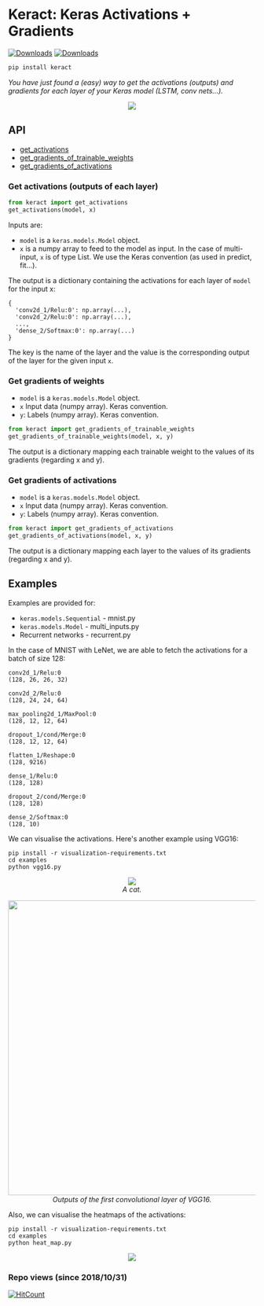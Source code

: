 # Keract: Keras Activations + Gradients

[![Downloads](https://pepy.tech/badge/keract)](https://pepy.tech/project/keract)
[![Downloads](https://pepy.tech/badge/keract/month)](https://pepy.tech/project/keract)
```bash
pip install keract
```
*You have just found a (easy) way to get the activations (outputs) and gradients for each layer of your Keras model (LSTM, conv nets...).*

<p align="center">
  <img src="assets/intro.png">
</p>

## API

- [get_activations](#get-activations-outputs-of-each-layer)
- [get_gradients_of_trainable_weights](#get-gradients-of-weights)
- [get_gradients_of_activations](#get-gradients-of-activations)

### Get activations (outputs of each layer)

```python
from keract import get_activations
get_activations(model, x)
```

Inputs are:
- `model` is a `keras.models.Model` object.
- `x` is a numpy array to feed to the model as input. In the case of multi-input, `x` is of type List. We use the Keras convention (as used in predict, fit...).

The output is a dictionary containing the activations for each layer of `model` for the input x:

```
{
  'conv2d_1/Relu:0': np.array(...),
  'conv2d_2/Relu:0': np.array(...),
  ...,
  'dense_2/Softmax:0': np.array(...)
}
```

The key is the name of the layer and the value is the corresponding output of the layer for the given input `x`.

### Get gradients of weights
- `model` is a `keras.models.Model` object.
- `x` Input data (numpy array). Keras convention.
- `y`: Labels (numpy array). Keras convention.

```python
from keract import get_gradients_of_trainable_weights
get_gradients_of_trainable_weights(model, x, y)
```

The output is a dictionary mapping each trainable weight to the values of its gradients (regarding x and y).

### Get gradients of activations

- `model` is a `keras.models.Model` object.
- `x` Input data (numpy array). Keras convention.
- `y`: Labels (numpy array). Keras convention.

```python
from keract import get_gradients_of_activations
get_gradients_of_activations(model, x, y)
```

The output is a dictionary mapping each layer to the values of its gradients (regarding x and y).

## Examples

Examples are provided for:
- `keras.models.Sequential` - mnist.py
- `keras.models.Model` - multi_inputs.py
- Recurrent networks - recurrent.py

In the case of MNIST with LeNet, we are able to fetch the activations for a batch of size 128:

```
conv2d_1/Relu:0
(128, 26, 26, 32)

conv2d_2/Relu:0
(128, 24, 24, 64)

max_pooling2d_1/MaxPool:0
(128, 12, 12, 64)

dropout_1/cond/Merge:0
(128, 12, 12, 64)

flatten_1/Reshape:0
(128, 9216)

dense_1/Relu:0
(128, 128)

dropout_2/cond/Merge:0
(128, 128)

dense_2/Softmax:0
(128, 10)
```

We can visualise the activations. Here's another example using VGG16:

```
pip install -r visualization-requirements.txt
cd examples
python vgg16.py
```

<p align="center">
  <img src="assets/cat.jpg">
  <br><i>A cat.</i>
</p>


<p align="center">
  <img src="assets/cat_activations.png" width="600">
  <br><i>Outputs of the first convolutional layer of VGG16.</i>
</p>

Also, we can visualise the heatmaps of the activations:

```
pip install -r visualization-requirements.txt
cd examples
python heat_map.py
```

<p align="center">
  <img src="assets/heatmap.png">
</p>


### Repo views (since 2018/10/31)
[![HitCount](http://hits.dwyl.io/philipperemy/keras-activations.svg)](http://hits.dwyl.io/philipperemy/keras-activations)

